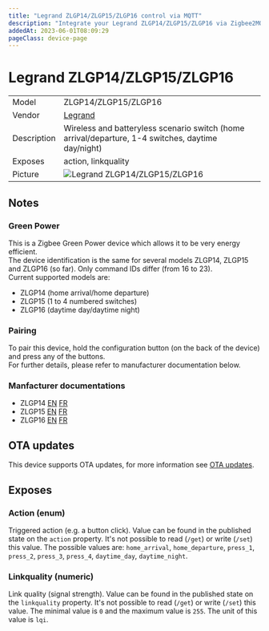 ```yaml
---
title: "Legrand ZLGP14/ZLGP15/ZLGP16 control via MQTT"
description: "Integrate your Legrand ZLGP14/ZLGP15/ZLGP16 via Zigbee2MQTT with whatever smart home infrastructure you are using without the vendor's bridge or gateway."
addedAt: 2023-06-01T08:09:29
pageClass: device-page
---
```


<!-- !!!! -->
<!-- ATTENTION: This file is auto-generated through docgen! -->
<!-- You can only edit the "Notes"-Section between the two comment lines "Notes BEGIN" and "Notes END". -->
<!-- Do not use h1 or h2 heading within "## Notes"-Section. -->
<!-- !!!! -->

# Legrand ZLGP14/ZLGP15/ZLGP16

|     |     |
|-----|-----|
| Model | ZLGP14/ZLGP15/ZLGP16  |
| Vendor  | [Legrand](/supported-devices/#v=Legrand)  |
| Description | Wireless and batteryless scenario switch (home arrival/departure, 1-4 switches, daytime day/night) |
| Exposes | action, linkquality |
| Picture | ![Legrand ZLGP14/ZLGP15/ZLGP16](https://www.zigbee2mqtt.io/images/devices/ZLGP14-ZLGP15-ZLGP16.png) |


<!-- Notes BEGIN: You can edit here. Add "## Notes" headline if not already present. -->
## Notes


### Green Power
This is a Zigbee Green Power device which allows it to be very energy efficient.  
The device identification is the same for several models ZLGP14, ZLGP15 and ZLGP16 (so far). Only command IDs differ (from 16 to 23).  
Current supported models are:   
- ZLGP14 (home arrival/home departure)
- ZLGP15 (1 to 4 numbered switches)
- ZLGP16 (daytime day/daytime night)

### Pairing
To pair this device, hold the configuration button (on the back of the device) and press any of the buttons.  
For further details, please refer to manufacturer documentation below.

### Manfacturer documentations
- ZLGP14 [EN](https://www.admin.legrandoc.com/files/documents/S000113314EN-00.pdf) [FR](https://www.admin.legrandoc.com/files/documents/S000113314FR-00.pdf)
- ZLGP15 [EN](https://www.admin.legrandoc.com/files/documents/S000113321EN-00.pdf) [FR](https://www.admin.legrandoc.com/files/documents/S000113321FR-00.pdf)
- ZLGP16 [EN](https://www.admin.legrandoc.com/files/documents/S000113317EN-00.pdf) [FR](https://www.admin.legrandoc.com/files/documents/S000113317FR-00.pdf)
<!-- Notes END: Do not edit below this line -->


## OTA updates
This device supports OTA updates, for more information see [OTA updates](../guide/usage/ota_updates.md).



## Exposes

### Action (enum)
Triggered action (e.g. a button click).
Value can be found in the published state on the `action` property.
It's not possible to read (`/get`) or write (`/set`) this value.
The possible values are: `home_arrival`, `home_departure`, `press_1`, `press_2`, `press_3`, `press_4`, `daytime_day`, `daytime_night`.

### Linkquality (numeric)
Link quality (signal strength).
Value can be found in the published state on the `linkquality` property.
It's not possible to read (`/get`) or write (`/set`) this value.
The minimal value is `0` and the maximum value is `255`.
The unit of this value is `lqi`.

